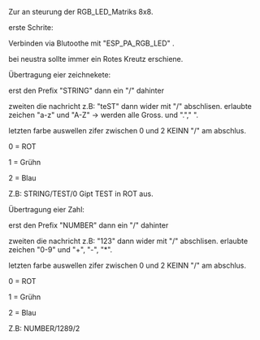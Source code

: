 Zur an steurung der RGB_LED_Matriks 8x8.

erste Schrite:

Verbinden via Blutoothe mit "ESP_PA_RGB_LED" .

bei neustra sollte immer ein Rotes Kreutz erschiene.



Übertragung eier zeichnekete:

  erst den Prefix "STRING" dann ein "/" dahinter
  
  zweiten die nachricht z.B: "teST" dann wider mit "/" abschlisen.
  erlaubte zeichen "a-z" und "A-Z" -> werden alle Gross. und "."," ".
  
  letzten farbe auswellen zifer zwischen 0 und 2 KEINN "/" am abschlus.
  
  0 = ROT 
  
  1 = Grühn
  
  2 = Blau
  
  Z.B: STRING/TEST/0
    Gipt TEST in ROT aus.
    
    
    
 Übertragung eier Zahl:
 
 erst den Prefix "NUMBER" dann ein "/" dahinter
 
  zweiten die nachricht z.B: "123" dann wider mit "/" abschlisen.
  erlaubte zeichen "0-9" und "+", "-", "*".
  
  letzten farbe auswellen zifer zwischen 0 und 2 KEINN "/" am abschlus.
  
  0 = ROT 
  
  1 = Grühn
  
  2 = Blau
  
  Z.B: NUMBER/1289/2
